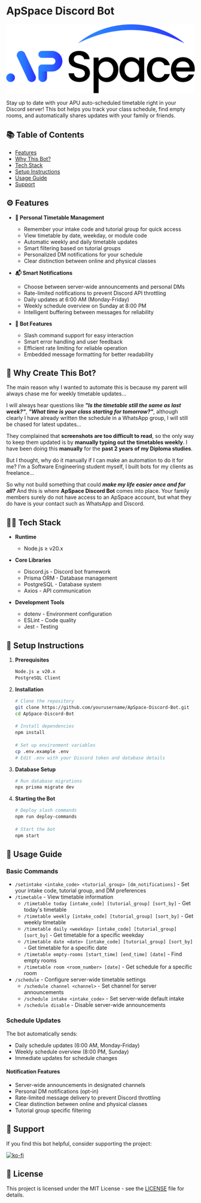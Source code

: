 # ApSpace Discord Bot

![ApSpace logo](./public/apspace-black.svg)

Stay up to date with your APU auto-scheduled timetable right in your Discord server! This bot helps you track your class schedule, find empty rooms, and automatically shares updates with your family or friends.

## 📚 Table of Contents
- [Features](#%EF%B8%8F-features)
- [Why This Bot?](#-why-create-this-bot)
- [Tech Stack](#-tech-stack)
- [Setup Instructions](#-setup-instructions)
- [Usage Guide](#-usage-guide)
- [Support](#-support)

## ⚙️ Features

- **🔄 Personal Timetable Management**
  - Remember your intake code and tutorial group for quick access
  - View timetable by date, weekday, or module code
  - Automatic weekly and daily timetable updates
  - Smart filtering based on tutorial groups
  - Personalized DM notifications for your schedule
  - Clear distinction between online and physical classes

- **📬 Smart Notifications**
  - Choose between server-wide announcements and personal DMs
  - Rate-limited notifications to prevent Discord API throttling
  - Daily updates at 6:00 AM (Monday-Friday)
  - Weekly schedule overview on Sunday at 8:00 PM
  - Intelligent buffering between messages for reliability

- **🤖 Bot Features**
  - Slash command support for easy interaction
  - Smart error handling and user feedback
  - Efficient rate limiting for reliable operation
  - Embedded message formatting for better readability

## 🤔 Why Create This Bot?

The main reason why I wanted to automate this is because my parent will always chase me for weekly timetable updates... 

I will always hear questions like ***"Is the timetable still the same as last week?"***, ***"What time is your class starting for tomorrow?"***, although clearly I have already written the schedule in a WhatsApp group, I will still be chased for latest updates... 

They complained that **screenshots are too difficult to read**, so the only way to keep them updated is by **manually typing out the timetables weekly**. I have been doing this **manually** for the **past 2 years of my Diploma studies**. 

But I thought, why do it manually if I can make an automation to do it for me? I'm a Software Engineering student myself, I built bots for my clients as freelance... 

So why not build something that could ***make my life easier once and for all?*** And this is where **ApSpace Discord Bot** comes into place. Your family members surely do not have access to an ApSpace account, but what they do have is your contact such as WhatsApp and Discord. 

## 🧑‍💻 Tech Stack

- **Runtime**
  - Node.js ≥ v20.x

- **Core Libraries**
  - Discord.js - Discord bot framework
  - Prisma ORM - Database management
  - PostgreSQL - Database system
  - Axios - API communication

- **Development Tools**
  - dotenv - Environment configuration
  - ESLint - Code quality
  - Jest - Testing

## 🚀 Setup Instructions

1. **Prerequisites**
   ```bash
   Node.js ≥ v20.x
   PostgreSQL Client
   ```

2. **Installation**
   ```bash
   # Clone the repository
   git clone https://github.com/yourusername/ApSpace-Discord-Bot.git
   cd ApSpace-Discord-Bot

   # Install dependencies
   npm install

   # Set up environment variables
   cp .env.example .env
   # Edit .env with your Discord token and database details
   ```

3. **Database Setup**
   ```bash
   # Run database migrations
   npx prisma migrate dev
   ```

4. **Starting the Bot**
   ```bash
   # Deploy slash commands
   npm run deploy-commands

   # Start the bot
   npm start
   ```

## 📖 Usage Guide

### Basic Commands

- `/setintake <intake_code> <tutorial_group> [dm_notifications]` - Set your intake code, tutorial group, and DM preferences
- `/timetable` - View timetable information
  - `/timetable today [intake_code] [tutorial_group] [sort_by]` - Get today's timetable
  - `/timetable weekly [intake_code] [tutorial_group] [sort_by]` - Get weekly timetable
  - `/timetable daily <weekday> [intake_code] [tutorial_group] [sort_by]` - Get timetable for a specific weekday
  - `/timetable date <date> [intake_code] [tutorial_group] [sort_by]` - Get timetable for a specific date
  - `/timetable empty-rooms [start_time] [end_time] [date]` - Find empty rooms
  - `/timetable room <room_number> [date]` - Get schedule for a specific room
- `/schedule` - Configure server-wide timetable settings
  - `/schedule channel <channel>` - Set channel for server announcements
  - `/schedule intake <intake_code>` - Set server-wide default intake
  - `/schedule disable` - Disable server-wide announcements

### Schedule Updates

The bot automatically sends:
- Daily schedule updates (6:00 AM, Monday-Friday)
- Weekly schedule overview (8:00 PM, Sunday)
- Immediate updates for schedule changes

#### Notification Features
- Server-wide announcements in designated channels
- Personal DM notifications (opt-in)
- Rate-limited message delivery to prevent Discord throttling
- Clear distinction between online and physical classes
- Tutorial group specific filtering

## 💝 Support

If you find this bot helpful, consider supporting the project:

[![ko-fi](https://img.shields.io/badge/-Support_Me_On_Ko--fi-black?style=flat-square&logo=kofi&logoColor=white)](https://ko-fi.com/J3J7PPGKH)

## 📄 License

This project is licensed under the MIT License - see the [LICENSE](LICENSE) file for details.
